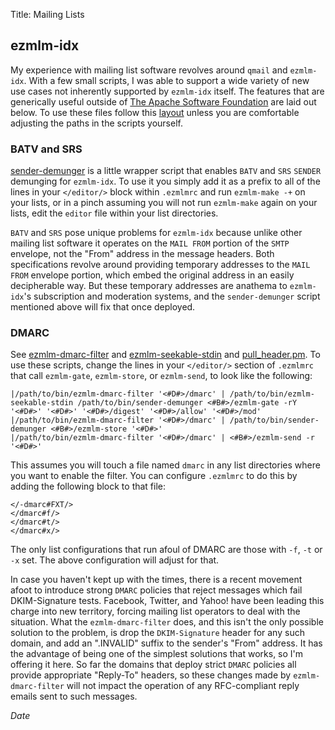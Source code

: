 Title: Mailing Lists

## ezmlm-idx

My experience with mailing list software revolves around `qmail` and `ezmlm-idx`.
With a few small scripts, I was able to support a wide variety of new use cases
not inherently supported by `ezmlm-idx` itself.  The features that are generically
useful outside of [The Apache Software Foundation](http://www.apache.org) are
laid out below.  To use these files follow this [layout](files/) unless you
are comfortable adjusting the paths in the scripts yourself.


### BATV and SRS

[sender-demunger](files/bin/sender-demunger) is a little wrapper script that
enables `BATV` and `SRS` `SENDER` demunging for `ezmlm-idx`.  To use it you simply
add it as a prefix to all of the lines in your `</editor/>` block within `.ezmlmrc` and
run `ezmlm-make -+` on your lists, or in a pinch assuming you will not run `ezmlm-make`
again on your lists, edit the `editor` file within your list directories.

`BATV` and `SRS` pose unique problems for `ezmlm-idx` because unlike other mailing list
software it operates on the `MAIL FROM` portion of the `SMTP` envelope, not the "From"
address in the message headers.  Both specifications revolve around providing temporary
addresses to the `MAIL FROM` envelope portion, which embed the original address in an
easily decipherable way.  But these temporary addresses are anathema to `ezmlm-idx`'s
subscription and moderation systems, and the `sender-demunger` script mentioned above
will fix that once deployed.

### DMARC

See [ezmlm-dmarc-filter](files/bin/ezmlm-dmarc-filter) and
[ezmlm-seekable-stdin](files/bin/ezmlm-seekable-stdin) and
[pull_header.pm](files/lib/pull_header.pm).  To use these scripts,
change the lines in your `</editor/>` section of `.ezmlmrc` that
call `ezmlm-gate`, `ezmlm-store`, or `ezmlm-send`, to look like the following:

    |/path/to/bin/ezmlm-dmarc-filter '<#D#>/dmarc' | /path/to/bin/ezmlm-seekable-stdin /path/to/bin/sender-demunger <#B#>/ezmlm-gate -rY '<#D#>' '<#D#>' '<#D#>/digest' '<#D#>/allow' '<#D#>/mod'
    |/path/to/bin/ezmlm-dmarc-filter '<#D#>/dmarc' | /path/to/bin/sender-demunger <#B#>/ezmlm-store '<#D#>'
    |/path/to/bin/ezmlm-dmarc-filter '<#D#>/dmarc' | <#B#>/ezmlm-send -r '<#D#>'


This assumes you will touch a file named `dmarc` in any list directories where you want
to enable the filter.  You can configure `.ezmlmrc` to do this by adding the following block
to that file:

    </-dmarc#FXT/>
    </dmarc#f/>
    </dmarc#t/>
    </dmarc#x/>

The only list configurations that run afoul of DMARC are those with `-f`, `-t` or `-x` set.
The above configuration will adjust for that.

In case you haven't kept up with the times, there is a recent movement afoot to introduce strong
`DMARC` policies that reject messages which fail DKIM-Signature tests.  Facebook, Twitter, and Yahoo!
have been leading this charge into new territory, forcing mailing list operators to deal with the situation.
What the `ezmlm-dmarc-filter` does, and this isn't the only possible solution to the problem, is drop
the `DKIM-Signature` header for any such domain, and add an ".INVALID" suffix to the sender's "From"
address.  It has the advantage of being one of the simplest solutions that works, so I'm offering it here.
So far the domains that deploy strict `DMARC` policies all provide appropriate "Reply-To" headers,
so these changes made by `ezmlm-dmarc-filter` will not impact the operation of any RFC-compliant
reply emails sent to such messages.

$Date$